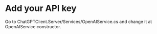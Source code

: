 # Add your API key
Go to ChatGPTClient.Server/Services/OpenAIService.cs and change it at OpenAIService constructor.
